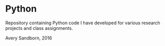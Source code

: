 # Python

Repository containing Python code I have developed for various research projects and class assignments.  

Avery Sandborn, 2016
